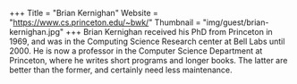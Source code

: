 +++
Title = "Brian Kernighan"
Website = "https://www.cs.princeton.edu/~bwk/"
Thumbnail = "img/guest/brian-kernighan.jpg"
+++
Brian Kernighan received his PhD from Princeton in 1969, and was in the Computing Science Research center at Bell Labs until 2000.  He is now a professor in the Computer Science Department at Princeton, where he writes short programs and longer books.  The latter are better than the former, and certainly need less  maintenance.
